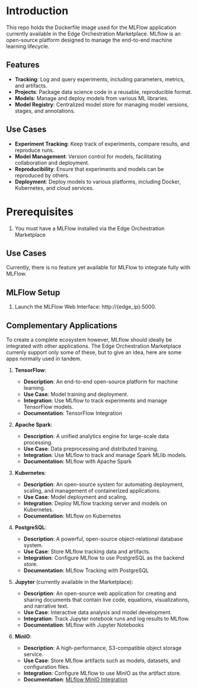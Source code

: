 # Introduction
This repo holds the Dockerfile image used for the MLFlow application currently available in the Edge Orchestration Marketplace. MLflow is an open-source platform designed to manage the end-to-end machine learning lifecycle.

## Features

- **Tracking**: Log and query experiments, including parameters, metrics, and artifacts.
- **Projects**: Package data science code in a reusable, reproducible format.
- **Models**: Manage and deploy models from various ML libraries.
- **Model Registry**: Centralized model store for managing model versions, stages, and annotations.

## Use Cases

- **Experiment Tracking**: Keep track of experiments, compare results, and reproduce runs.
- **Model Management**: Version control for models, facilitating collaboration and deployment.
- **Reproducibility**: Ensure that experiments and models can be reproduced by others.
- **Deployment**: Deploy models to various platforms, including Docker, Kubernetes, and cloud services.

# Prerequisites

1. You must have a MLFlow installed via the Edge Orchestration Marketplace

## Use Cases
Currently, there is no feature yet available for MLFlow to integrate fully with MLFlow.

## MLFlow Setup
1.	Launch the MLFlow Web Interface: http://{edge_ip}:5000.

## Complementary Applications
To create a complete ecosystem however, MLflow should ideally be integrated with other applications. The Edge Orchestration Marketplace currenly support only some of these, but to give an idea, here are some apps normally used in tandem.
1. **TensorFlow**:
   - **Description**: An end-to-end open-source platform for machine learning.
   - **Use Case**: Model training and deployment.
   - **Integration**: Use MLflow to track experiments and manage TensorFlow models.
   - **Documentation**: TensorFlow Integration

2. **Apache Spark**:
   - **Description**: A unified analytics engine for large-scale data processing.
   - **Use Case**: Data preprocessing and distributed training.
   - **Integration**: Use MLflow to track and manage Spark MLlib models.
   - **Documentation**: MLflow with Apache Spark

3. **Kubernetes**:
   - **Description**: An open-source system for automating deployment, scaling, and management of containerized applications.
   - **Use Case**: Model deployment and scaling.
   - **Integration**: Deploy MLflow tracking server and models on Kubernetes.
   - **Documentation**: MLflow on Kubernetes

4. **PostgreSQL**:
   - **Description**: A powerful, open-source object-relational database system.
   - **Use Case**: Store MLflow tracking data and artifacts.
   - **Integration**: Configure MLflow to use PostgreSQL as the backend store.
   - **Documentation**: MLflow Tracking with PostgreSQL

5. **Jupyter** \(currently available in the Marketplace\):
   - **Description**: An open-source web application for creating and sharing documents that contain live code, equations, visualizations, and narrative text.
   - **Use Case**: Interactive data analysis and model development.
   - **Integration**: Track Jupyter notebook runs and log results to MLflow.
   - **Documentation**: MLflow with Jupyter Notebooks

6. **MinIO**:
   - **Description**: A high-performance, S3-compatible object storage service.
   - **Use Case**: Store MLflow artifacts such as models, datasets, and configuration files.
   - **Integration**: Configure MLflow to use MinIO as the artifact store.
   - **Documentation**: [MLflow MinIO Integration](https://www.restack.io/docs/mlflow-knowledge-mlflow-minio-integration)
